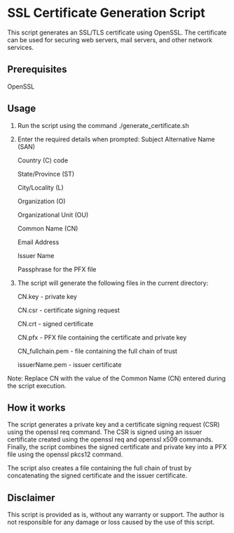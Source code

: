 # SSL Certificate Generation Script

This script generates an SSL/TLS certificate using OpenSSL. The certificate can be used for securing web servers, mail servers, and other network services.

## Prerequisites
OpenSSL

## Usage
1. Run the script using the command ./generate_certificate.sh
2. Enter the required details when prompted:
    Subject Alternative Name (SAN)
    
    Country (C) code
    
    State/Province (ST)
    
    City/Locality (L)
    
    Organization (O)
    
    Organizational Unit (OU)
    
    Common Name (CN)
    
    Email Address
    
    Issuer Name
    
    Passphrase for the PFX file
    
3. The script will generate the following files in the current directory:

    CN.key - private key
    
    CN.csr - certificate signing request
    
    CN.crt - signed certificate
    
    CN.pfx - PFX file containing the certificate and private key
    
    CN_fullchain.pem - file containing the full chain of trust
    
    issuerName.pem - issuer certificate
    
Note: Replace CN with the value of the Common Name (CN) entered during the script execution.

## How it works
The script generates a private key and a certificate signing request (CSR) using the openssl req command. The CSR is signed using an issuer certificate created using the openssl req and openssl x509 commands. Finally, the script combines the signed certificate and private key into a PFX file using the openssl pkcs12 command.

The script also creates a file containing the full chain of trust by concatenating the signed certificate and the issuer certificate.

## Disclaimer
This script is provided as is, without any warranty or support. The author is not responsible for any damage or loss caused by the use of this script.
